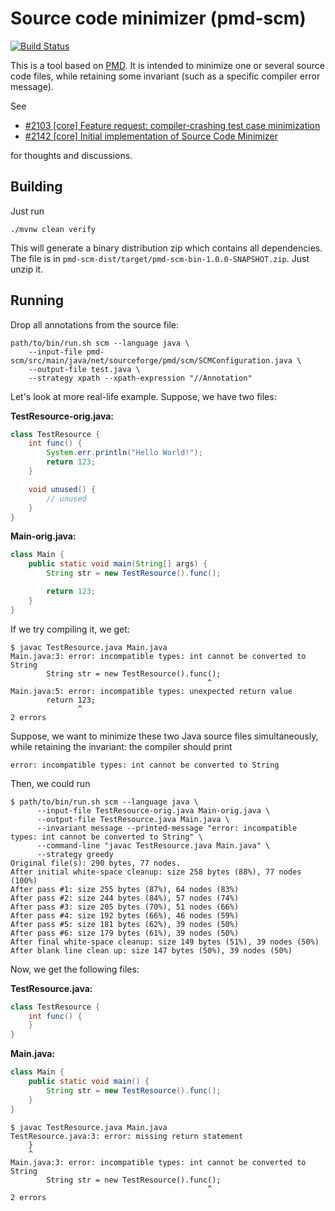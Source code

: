 # Source code minimizer (pmd-scm)

[![Build Status](https://github.com/pmd/pmd-scm/workflows/build/badge.svg?branch=master)](https://github.com/pmd/pmd-scm/actions?query=workflow%3Abuild)

This is a tool based on [PMD](https://pmd.github.io). It is intended to minimize one or several source code files, while retaining some invariant (such as a specific compiler error message).

See
* [#2103 [core] Feature request: compiler-crashing test case minimization](https://github.com/pmd/pmd/issues/2103)
* [#2142 [core] Initial implementation of Source Code Minimizer](https://github.com/pmd/pmd/pull/2142)

for thoughts and discussions.

## Building

Just run

    ./mvnw clean verify

This will generate a binary distribution zip which contains all dependencies. The file is
in `pmd-scm-dist/target/pmd-scm-bin-1.0.0-SNAPSHOT.zip`. Just unzip it.

## Running

Drop all annotations from the source file:

    path/to/bin/run.sh scm --language java \
        --input-file pmd-scm/src/main/java/net/sourceforge/pmd/scm/SCMConfiguration.java \
        --output-file test.java \
        --strategy xpath --xpath-expression "//Annotation"

Let's look at more real-life example. Suppose, we have two files:

**TestResource-orig.java:**
```java
class TestResource {
    int func() {
        System.err.println("Hello World!");
        return 123;
    }

    void unused() {
        // unused
    }
}
```

**Main-orig.java:**
```java
class Main {
    public static void main(String[] args) {
        String str = new TestResource().func();

        return 123;
    }
}
```

If we try compiling it, we get:

    $ javac TestResource.java Main.java 
    Main.java:3: error: incompatible types: int cannot be converted to String
            String str = new TestResource().func();
                                                ^
    Main.java:5: error: incompatible types: unexpected return value
            return 123;
                   ^
    2 errors

Suppose, we want to minimize these two Java source files simultaneously, while retaining the invariant: the compiler should print

    error: incompatible types: int cannot be converted to String

Then, we could run

    $ path/to/bin/run.sh scm --language java \
          --input-file TestResource-orig.java Main-orig.java \
          --output-file TestResource.java Main.java \
          --invariant message --printed-message "error: incompatible types: int cannot be converted to String" \
          --command-line "javac TestResource.java Main.java" \
          --strategy greedy
    Original file(s): 290 bytes, 77 nodes.
    After initial white-space cleanup: size 258 bytes (88%), 77 nodes (100%)
    After pass #1: size 255 bytes (87%), 64 nodes (83%)
    After pass #2: size 244 bytes (84%), 57 nodes (74%)
    After pass #3: size 205 bytes (70%), 51 nodes (66%)
    After pass #4: size 192 bytes (66%), 46 nodes (59%)
    After pass #5: size 181 bytes (62%), 39 nodes (50%)
    After pass #6: size 179 bytes (61%), 39 nodes (50%)
    After final white-space cleanup: size 149 bytes (51%), 39 nodes (50%)
    After blank line clean up: size 147 bytes (50%), 39 nodes (50%)

Now, we get the following files:

**TestResource.java:**
```java
class TestResource {
    int func() {
    }
}
```

**Main.java:**
```java
class Main {
    public static void main() {
        String str = new TestResource().func();
    }
}
```

    $ javac TestResource.java Main.java 
    TestResource.java:3: error: missing return statement
        }
        ^
    Main.java:3: error: incompatible types: int cannot be converted to String
            String str = new TestResource().func();
                                                ^
    2 errors

